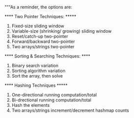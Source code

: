 """As a reminder, the options are:

**** Two Pointer Techniques: *****

1) Fixed-size sliding window
2) Variable-size (shrinking/ growing) sliding window
3) Reset/catch-up two-pointer
4) Forward/backward two-pointer
5) Two arrays/strings two-pointer

**** Sorting & Searching Techniques: ****

1) Binary search variation
2) Sorting algorithm variation
3) Sort the array, then solve

**** Hashing Techniques *****

1) One-directional running computation/total
2) Bi-drectional running computation/total
3) Hash the elements
4) Two arrays/strings increment/decrement hashmap counts
